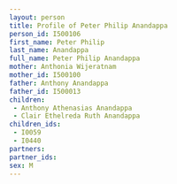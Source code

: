 ```yaml
---
layout: person
title: Profile of Peter Philip Anandappa
person_id: I500106
first_name: Peter Philip
last_name: Anandappa
full_name: Peter Philip Anandappa
mother: Anthonia Wijeratnam
mother_id: I500100
father: Anthony Anandappa
father_id: I500013
children:
 - Anthony Athenasias Anandappa
 - Clair Ethelreda Ruth Anandappa
children_ids:
 - I0059
 - I0440
partners:
partner_ids:
sex: M
---
```


